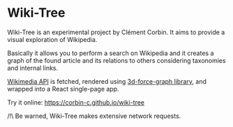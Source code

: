 # Wiki-Tree

Wiki-Tree is an experimental project by Clément Corbin.
It aims to provide a visual exploration of Wikipedia.

Basically it allows you to perform a search on Wikipedia and it creates a graph
of the found article and its relations to others considering taxonomies and
internal links.

[Wikimedia API](https://www.mediawiki.org/wiki/API:Main_page) is fetched,
rendered using [3d-force-graph library](https://github.com/vasturiano/3d-force-graph),
and wrapped into a React single-page app.

Try it online: <https://corbin-c.github.io/wiki-tree>

/!\ Be warned, Wiki-Tree makes extensive network requests.
